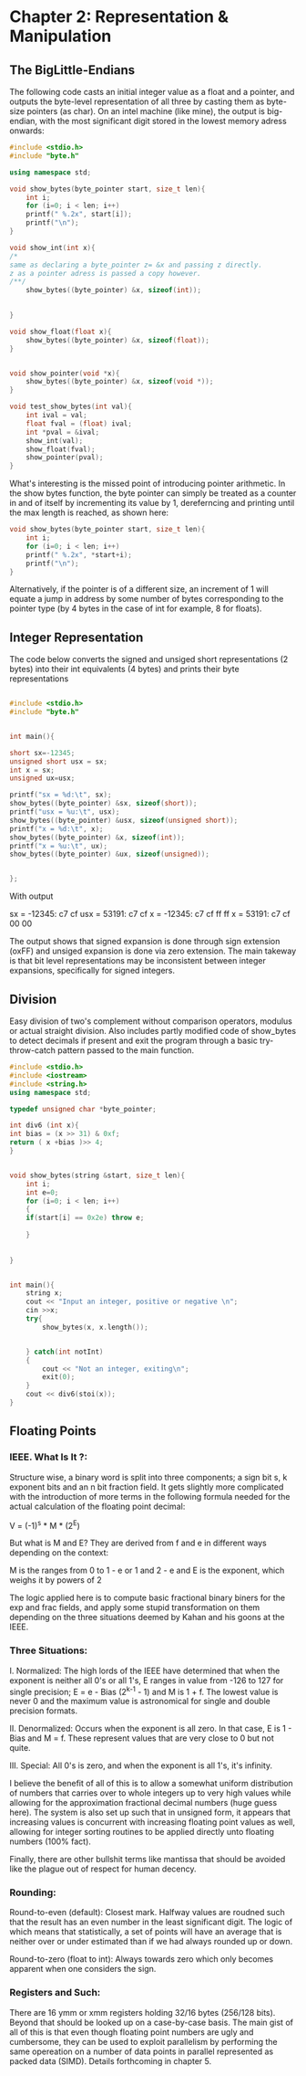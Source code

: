 # Chapter 2: Representation & Manipulation
## The BigLittle-Endians

The following code casts an initial integer value as a float and a pointer, and outputs the byte-level representation of all three by casting them as byte-size pointers (as char). On an intel machine (like mine), the output is big-endian, with the most significant digit stored in the lowest memory adress onwards:

```c++
#include <stdio.h>
#include "byte.h"

using namespace std;

void show_bytes(byte_pointer start, size_t len){
    int i;
    for (i=0; i < len; i++)
    printf(" %.2x", start[i]);
    printf("\n");
}

void show_int(int x){
/*
same as declaring a byte_pointer z= &x and passing z directly.
z as a pointer adress is passed a copy however.
/**/
    show_bytes((byte_pointer) &x, sizeof(int));
    

}

void show_float(float x){
    show_bytes((byte_pointer) &x, sizeof(float));
}


void show_pointer(void *x){
    show_bytes((byte_pointer) &x, sizeof(void *));
}

void test_show_bytes(int val){
    int ival = val;
    float fval = (float) ival;
    int *pval = &ival;
    show_int(val);
    show_float(fval);
    show_pointer(pval);
}

```
What's interesting is the missed point of introducing pointer arithmetic. In the show bytes function, the byte pointer can simply be treated as a counter in and of itself by incrementing its value by 1, dereferncing and printing until the max length is reached, as shown here:

```c++
void show_bytes(byte_pointer start, size_t len){
    int i;
    for (i=0; i < len; i++)
    printf(" %.2x", *start+i);
    printf("\n");
}
```
Alternatively, if the pointer is of a different size, an increment of 1 will equate a jump in address by some number of bytes corresponding to the pointer type (by 4 bytes in the case of int for example, 8 for floats).

## Integer Representation

The code below converts the signed and unsiged short representations (2 bytes) into their int equivalents (4 bytes) and prints their byte representations

```c++

#include <stdio.h>
#include "byte.h"


int main(){

short sx=-12345;
unsigned short usx = sx;
int x = sx;
unsigned ux=usx;

printf("sx = %d:\t", sx);
show_bytes((byte_pointer) &sx, sizeof(short));
printf("usx = %u:\t", usx);
show_bytes((byte_pointer) &usx, sizeof(unsigned short));
printf("x = %d:\t", x);
show_bytes((byte_pointer) &x, sizeof(int));
printf("x = %u:\t", ux);
show_bytes((byte_pointer) &ux, sizeof(unsigned));


};
```

With output

sx = -12345:	 c7 cf
usx = 53191:	 c7 cf
x = -12345:	 c7 cf ff ff
x = 53191:	 c7 cf 00 00

The output shows that signed expansion is done through sign extension (oxFF) and unsiged expansion is done via zero extension. The main takeway is that bit level representations may be inconsistent between integer expansions, specifically for signed integers.

## Division

Easy division of two's complement without comparison operators, modulus or actual straight division. Also includes partly modified code of show_bytes to detect decimals if present and exit the program through a basic try-throw-catch pattern passed to the main function.



```c++
#include <stdio.h>
#include <iostream>
#include <string.h>
using namespace std;

typedef unsigned char *byte_pointer;

int div6 (int x){
int bias = (x >> 31) & 0xf;
return ( x +bias )>> 4;
}


void show_bytes(string &start, size_t len){
    int i;
    int e=0;
    for (i=0; i < len; i++)
    {
    if(start[i] == 0x2e) throw e;
    
    }
   
   
}


int main(){
    string x;
    cout << "Input an integer, positive or negative \n";
    cin >>x;
    try{
        show_bytes(x, x.length());


    } catch(int notInt)
    {
        cout << "Not an integer, exiting\n";
        exit(0);
    }
    cout << div6(stoi(x));
}


```

## Floating Points

### IEEE. What Is It ?:

Structure wise, a binary word is split into three components; a sign bit s,  k exponent bits and an n bit fraction field. It gets slightly more complicated with the introduction of more terms in the following formula needed for the actual calculation of the floating point decimal:

V = (-1)<sup>s</sup> * M * (2<sup>E</sup>)

But what is M and E? They are derived from f and e in different ways depending on the context:

M is the  ranges from 0 to 1 - e  or 1 and 2 - e
and
E is the exponent, which weighs it by powers of 2

The logic applied here is to compute basic fractional binary biners for the exp and frac fields, and apply some stupid transformation on them depending on the three situations deemed by Kahan and his goons at the IEEE.

### Three Situations:

I. Normalized: The high lords of the IEEE have determined that when the exponent is neither all 0's or all 1's, E ranges in value from -126 to 127 for single precision; E = e - Bias (2<sup>k-1</sup> - 1) and  M is 1 + f.  The lowest value is never 0 and the maximum value is astronomical for single and double precision formats.

II. Denormalized: Occurs when the exponent is all zero. In that case, E is 1 - Bias and M = f. These represent values that are very close to 0 but not quite.

III. Special: All 0's is zero, and when the exponent is all 1's, it's infinity.

I believe the benefit of all of this is to allow a somewhat uniform distribution of numbers that carries over to whole integers up to very high values while allowing for the approximation fractional decimal numbers (huge guess here). The system is also set up such that in unsigned form, it appears that increasing values is concurrent with increasing floating point values as well, allowing for integer sorting routines to be applied directly unto floating numbers (100% fact). 

Finally, there are other bullshit terms like mantissa that should be avoided like the plague out of respect for human decency.

### Rounding:

Round-to-even (default): Closest mark. Halfway values are roudned such that the result has an even number in the least significant digit. The logic of which means that statistically, a set of points will have an average that is neither over or under estimated than if we had always rounded up or down.

Round-to-zero (float to int): Always towards zero which only becomes apparent when one considers the sign.

### Registers and Such:

There are 16 ymm or xmm registers holding 32/16 bytes (256/128 bits). Beyond that should be looked up on a case-by-case basis. The main gist of all of this is that even though floating point numbers are ugly and cumbersome, they can be used to exploit parallelism by performing the same opereation on a number of data points in parallel represented as packed data (SIMD). Details forthcoming in chapter 5.



